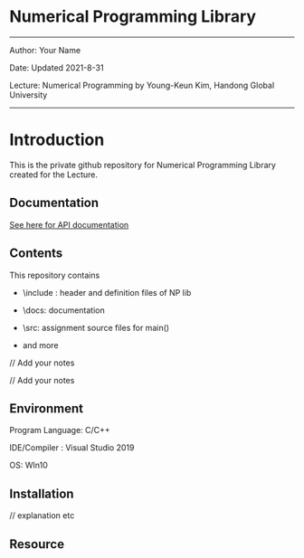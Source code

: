 # Numerical Programming Library

---

Author:  Your Name

Date:  Updated 2021-8-31

Lecture: Numerical Programming by Young-Keun Kim, Handong Global University 



---

# Introduction

This is the private github repository for Numerical Programming Library created for the Lecture.



## Documentation

[See here for API documentation ](./docs/NP_API_Documentation.md)



## Contents

This repository contains

* \include : header and definition files of NP lib

* \docs: documentation 

* \src: assignment source files for main()

* and more

  

// Add your notes 

// Add your notes 



## Environment

Program Language: C/C++

IDE/Compiler : Visual Studio 2019

OS: WIn10



## Installation

// explanation etc



## Resource

